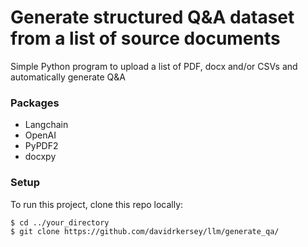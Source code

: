 # Generate structured Q&A dataset from a list of source documents
Simple Python program to upload a list of PDF, docx and/or CSVs and automatically generate Q&A

### Packages
- Langchain
- OpenAI
- PyPDF2
- docxpy

### Setup
To run this project, clone this repo locally:

```
$ cd ../your_directory
$ git clone https://github.com/davidrkersey/llm/generate_qa/
```

